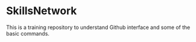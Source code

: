# SkillsNetwork
This is a training repository to understand Github interface and some of the basic commands.
